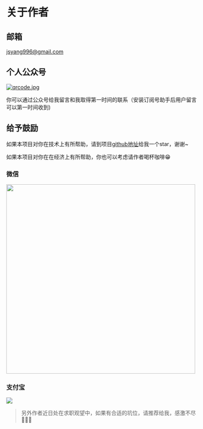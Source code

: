# 关于作者

## 邮箱
jsyang996@gmail.com

## 个人公众号
<a data-fancybox title="qrcode.jpg" href="/qrcode.jpg">![qrcode.jpg](/qrcode.jpg)</a>

你可以通过公众号给我留言和我取得第一时间的联系（安装订阅号助手后用户留言可以第一时间收到)

## 给予鼓励
如果本项目对你在技术上有所帮助，请到项目[github地址](https://github.com/jsyang666/jsyang-admin)给我一个star，谢谢~

如果本项目对你在在经济上有所帮助，你也可以考虑请作者喝杯咖啡😁
### 微信

<a data-fancybox title="" href="https://gitee.com/hyy930256283/imgbed/raw/master/blog/zanshan.jpeg">
    <img style="width:500px" src="https://gitee.com/hyy930256283/imgbed/raw/master/blog/zanshan.jpeg"/>
</a>

### 支付宝
<a data-fancybox title="" href="https://gitee.com/hyy930256283/imgbed/raw/master/blog/20200502193703.png">![](https://gitee.com/hyy930256283/imgbed/raw/master/blog/20200502193703.png)</a>

>另外作者近日处在求职观望中，如果有合适的坑位，请推荐给我，感激不尽🙏🙏🙏